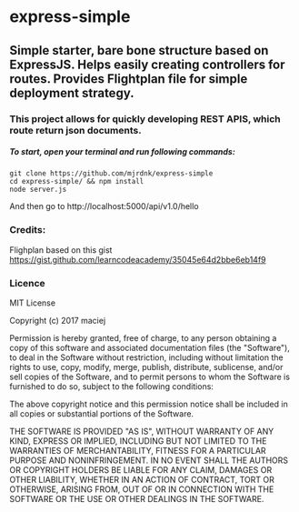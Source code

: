 # express-simple
## Simple starter, bare bone structure based on ExpressJS. Helps easily creating controllers for routes. Provides Flightplan file for simple deployment strategy.
### This project allows for quickly developing REST APIS, which route return json documents.

##### To start, open your terminal and run following commands:

```
git clone https://github.com/mjrdnk/express-simple
cd express-simple/ && npm install
node server.js
```

And then go to http://localhost:5000/api/v1.0/hello

### Credits:
Flighplan based on this gist https://gist.github.com/learncodeacademy/35045e64d2bbe6eb14f9

### Licence
MIT License

Copyright (c) 2017 maciej

Permission is hereby granted, free of charge, to any person obtaining a copy
of this software and associated documentation files (the "Software"), to deal
in the Software without restriction, including without limitation the rights
to use, copy, modify, merge, publish, distribute, sublicense, and/or sell
copies of the Software, and to permit persons to whom the Software is
furnished to do so, subject to the following conditions:

The above copyright notice and this permission notice shall be included in all
copies or substantial portions of the Software.

THE SOFTWARE IS PROVIDED "AS IS", WITHOUT WARRANTY OF ANY KIND, EXPRESS OR
IMPLIED, INCLUDING BUT NOT LIMITED TO THE WARRANTIES OF MERCHANTABILITY,
FITNESS FOR A PARTICULAR PURPOSE AND NONINFRINGEMENT. IN NO EVENT SHALL THE
AUTHORS OR COPYRIGHT HOLDERS BE LIABLE FOR ANY CLAIM, DAMAGES OR OTHER
LIABILITY, WHETHER IN AN ACTION OF CONTRACT, TORT OR OTHERWISE, ARISING FROM,
OUT OF OR IN CONNECTION WITH THE SOFTWARE OR THE USE OR OTHER DEALINGS IN THE
SOFTWARE.
